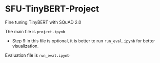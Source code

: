 # SFU-TinyBERT-Project
Fine tuning TinyBERT with SQuAD 2.0

The main file is `project.ipynb`
* Step 9 in this file is optional, it is better to run `run_eval.ipynb` for better visualization.

Evaluation file is `run_eval.ipynb`

